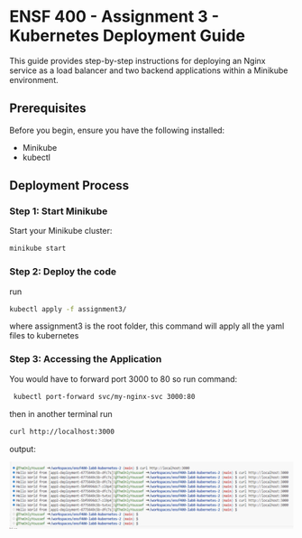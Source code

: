 

# ENSF 400 - Assignment 3 - Kubernetes Deployment Guide

This guide provides step-by-step instructions for deploying an Nginx service as a load balancer and two backend applications within a Minikube environment.

## Prerequisites

Before you begin, ensure you have the following installed:

- Minikube
- kubectl

## Deployment Process

### Step 1: Start Minikube

Start your Minikube cluster:

```sh
minikube start
```

### Step 2: Deploy the code
run 
```sh
kubectl apply -f assignment3/
``` 
where assignment3 is the root folder, this command will apply all the yaml files to kubernetes


### Step 3: Accessing the Application

You would have to forward port 3000 to 80 so run command:
```sh
 kubectl port-forward svc/my-nginx-svc 3000:80
 ```
then in another terminal run 
```sh
curl http://localhost:3000
```
output:

![alt text](output.png)
